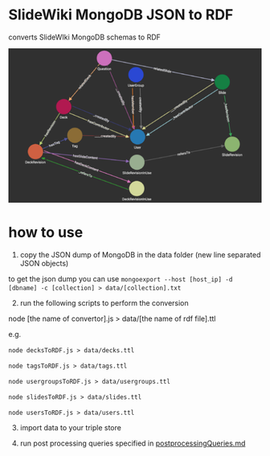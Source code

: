 # SlideWiki MongoDB JSON to RDF
converts SlideWIki MongoDB schemas to RDF

![graph](docs/rdfGraph.png)

# how to use
1. copy the JSON dump of MongoDB in the data folder (new line separated JSON objects)

  to get the json dump you can use `mongoexport --host [host_ip] -d [dbname] -c [collection] > data/[collection].txt`

2. run the following scripts to perform the conversion

  node [the name of convertor].js > data/[the name of rdf file].ttl

  e.g.

 `node decksToRDF.js > data/decks.ttl`

 `node tagsToRDF.js > data/tags.ttl`

 `node usergroupsToRDF.js > data/usergroups.ttl`

 `node slidesToRDF.js > data/slides.ttl`

 `node usersToRDF.js > data/users.ttl`

3. import data to your triple store

4. run post processing queries specified in [postprocessingQueries.md](postprocessingQueries.md)
